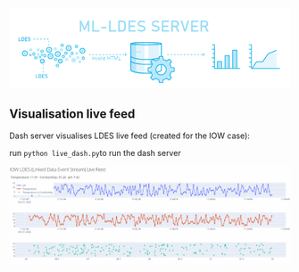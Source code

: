 
<p align="center">
  <img src="https://github.com/samuvack/ML-LDES-server/blob/master/images/logo.png?raw=true"/>
</p>



## Visualisation live feed

Dash server visualises LDES live feed (created for the IOW case):

run `python live_dash.py`to run the dash server

<p align="center">
  <img src="https://github.com/samuvack/ML-LDES-server/blob/master/visualisation/Animation.gif?raw=true"/>
</p>
